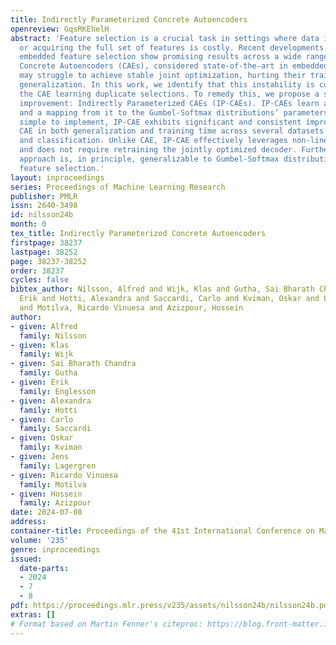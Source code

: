 ```yaml
---
title: Indirectly Parameterized Concrete Autoencoders
openreview: GqsRKEhelH
abstract: 'Feature selection is a crucial task in settings where data is high-dimensional
  or acquiring the full set of features is costly. Recent developments in neural network-based
  embedded feature selection show promising results across a wide range of applications.
  Concrete Autoencoders (CAEs), considered state-of-the-art in embedded feature selection,
  may struggle to achieve stable joint optimization, hurting their training time and
  generalization. In this work, we identify that this instability is correlated with
  the CAE learning duplicate selections. To remedy this, we propose a simple and effective
  improvement: Indirectly Parameterized CAEs (IP-CAEs). IP-CAEs learn an embedding
  and a mapping from it to the Gumbel-Softmax distributions’ parameters. Despite being
  simple to implement, IP-CAE exhibits significant and consistent improvements over
  CAE in both generalization and training time across several datasets for reconstruction
  and classification. Unlike CAE, IP-CAE effectively leverages non-linear relationships
  and does not require retraining the jointly optimized decoder. Furthermore, our
  approach is, in principle, generalizable to Gumbel-Softmax distributions beyond
  feature selection.'
layout: inproceedings
series: Proceedings of Machine Learning Research
publisher: PMLR
issn: 2640-3498
id: nilsson24b
month: 0
tex_title: Indirectly Parameterized Concrete Autoencoders
firstpage: 38237
lastpage: 38252
page: 38237-38252
order: 38237
cycles: false
bibtex_author: Nilsson, Alfred and Wijk, Klas and Gutha, Sai Bharath Chandra and Englesson,
  Erik and Hotti, Alexandra and Saccardi, Carlo and Kviman, Oskar and Lagergren, Jens
  and Motilva, Ricardo Vinuesa and Azizpour, Hossein
author:
- given: Alfred
  family: Nilsson
- given: Klas
  family: Wijk
- given: Sai Bharath Chandra
  family: Gutha
- given: Erik
  family: Englesson
- given: Alexandra
  family: Hotti
- given: Carlo
  family: Saccardi
- given: Oskar
  family: Kviman
- given: Jens
  family: Lagergren
- given: Ricardo Vinuesa
  family: Motilva
- given: Hossein
  family: Azizpour
date: 2024-07-08
address:
container-title: Proceedings of the 41st International Conference on Machine Learning
volume: '235'
genre: inproceedings
issued:
  date-parts:
  - 2024
  - 7
  - 8
pdf: https://proceedings.mlr.press/v235/assets/nilsson24b/nilsson24b.pdf
extras: []
# Format based on Martin Fenner's citeproc: https://blog.front-matter.io/posts/citeproc-yaml-for-bibliographies/
---
```

